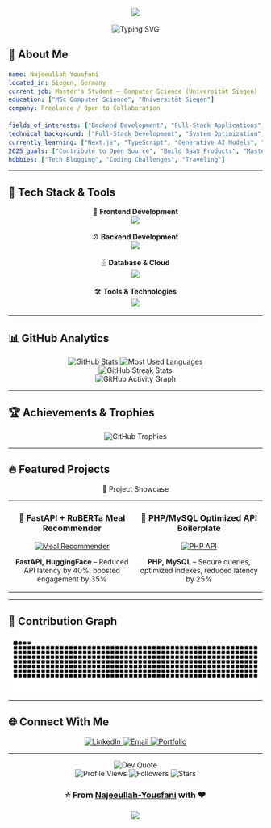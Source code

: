 <p align="center">
  <img src="https://capsule-render.vercel.app/api?type=venom&height=300&color=timeGradient&text=Hi%20I'm%20Najeeullah%20👋" />
</p>

<p align="center">
  <img src="https://readme-typing-svg.herokuapp.com?font=Playwrite+Magyarorszag&weight=900&size=32&duration=1500&pause=1000&color=F1F1F1&center=true&vCenter=true&width=600&lines=Software+Developer;Backend+Developer;Full+Stack+Developer;AI+Enthusiast;Clean+Code+Advocate;Always+Learning" alt="Typing SVG" />
</p>

## 🌟 About Me

```yaml
name: Najeeullah Yousfani  
located_in: Siegen, Germany  
current_job: Master's Student – Computer Science (Universität Siegen)  / Open to Work
education: ["MSc Computer Science", "Universität Siegen"]  
company: Freelance / Open to Collaboration  

fields_of_interests: ["Backend Development", "Full-Stack Applications", "LLM", "Generative AI", "CI/CD", "Github Actions"]  
technical_background: ["Full-Stack Development", "System Optimization", "Database Query Optimization"]  
currently_learning: ["Next.js", "TypeScript", "Generative AI Models", "LLM", "Transformers"]  
2025_goals: ["Contribute to Open Source", "Build SaaS Products", "Master Generative AI & System Design"]  
hobbies: ["Tech Blogging", "Coding Challenges", "Traveling"]  
```

---

## 🚀 Tech Stack & Tools

<div align="center">

🎨 **Frontend Development**  
<img src="https://skillicons.dev/icons?i=html,css,js,ts,react,nextjs,tailwind,bootstrap" />

⚙️ **Backend Development**  
<img src="https://skillicons.dev/icons?i=php,nodejs,express,fastapi,flask,python" />

🗄️ **Database & Cloud**  
<img src="https://skillicons.dev/icons?i=mysql,postgresql,mongodb,aws,docker" />

🛠️ **Tools & Technologies**  
<img src="https://skillicons.dev/icons?i=git,github,linux,githubactions,vscode" />

</div>

---

## 📊 GitHub Analytics

<div align="center">
  <img height="180em" src="https://github-readme-stats-sigma-five.vercel.app/api?username=Najeeullah-Yousfani&show_icons=true&count_private=true&hide_border=true&title_color=6366f1&icon_color=6366f1&text_color=c9d1d9&bg_color=0d1117" alt="GitHub Stats" />
  <img height="180em" src="https://github-readme-stats-sigma-five.vercel.app/api/top-langs/?username=Najeeullah-Yousfani&layout=compact&hide_border=true&title_color=6366f1&text_color=c9d1d9&bg_color=0d1117" alt="Most Used Languages" />
</div>

<div align="center">
  <img src="https://github-readme-streak-stats.herokuapp.com?user=Najeeullah-Yousfani&theme=tokyonight&hide_border=true" alt="GitHub Streak Stats" />
</div>

<div align="center">
  <img src="https://github-readme-activity-graph.vercel.app/graph?username=Najeeullah-Yousfani&custom_title=Contribution%20Graph&bg_color=0D1117&color=6366f1&line=6366f1&point=FFFFFF&area_color=6366f1&title_color=FFFFFF&area=true" alt="GitHub Activity Graph" />
</div>

---

## 🏆 Achievements & Trophies

<div align="center">
  <img src="https://github-profile-trophy.vercel.app/?username=Najeeullah-Yousfani&theme=tokyonight&no-frame=true&column=7&margin-w=10" alt="GitHub Trophies" />
</div>

---

## 🔥 Featured Projects

<div align="center">
🌟 Project Showcase
<table>
<tr>
<td width="50%">
<h3 align="center">🚀 FastAPI + RoBERTa Meal Recommender</h3>
<div align="center">
  <a href="https://github.com/Najeeullah-Yousfani/meal-recommender" target="_blank">
    <img src="https://via.placeholder.com/400x200/6366f1/ffffff?text=FastAPI+%2B+RoBERTa" alt="Meal Recommender"/>
  </a>
  <p><strong>FastAPI, HuggingFace</strong> – Reduced API latency by 40%, boosted engagement by 35%</p>
</div>
</td>

<td width="50%">
<h3 align="center">💼 PHP/MySQL Optimized API Boilerplate</h3>
<div align="center">
  <a href="https://github.com/Najeeullah-Yousfani/php-api-boilerplate" target="_blank">
    <img src="https://via.placeholder.com/400x200/10b981/ffffff?text=Secure+PHP+API" alt="PHP API"/>
  </a>
  <p><strong>PHP, MySQL</strong> – Secure queries, optimized indexes, reduced latency by 25%</p>
</div>
</td>
</tr>
</table>
</div>

---
## 🐍 Contribution Graph

<div align="center">
  <img src="https://raw.githubusercontent.com/Najeeullah-Yousfani/Najeeullah-Yousfani/output/snake.svg" alt="Snake animation" />
</div>

---

## 🌐 Connect With Me

<div align="center">
  <a href="https://linkedin.com/in/najeeullah" target="_blank">
    <img src="https://img.shields.io/badge/LinkedIn-0077B5?style=for-the-badge&logo=linkedin&logoColor=white" alt="LinkedIn"/>
  </a>
  <a href="mailto:yousfaninajeeullah@gmail.com">
    <img src="https://img.shields.io/badge/Email-D14836?style=for-the-badge&logo=gmail&logoColor=white" alt="Email"/>
  </a>
  <a href="https://myportfolionextjs.vercel.app" target="_blank">
    <img src="https://img.shields.io/badge/Portfolio-FF5722?style=for-the-badge&logo=google-chrome&logoColor=white" alt="Portfolio"/>
  </a>
</div>

---

<div align="center">
  <img src="https://quotes-github-readme.vercel.app/api?type=horizontal&theme=tokyonight&quote=The%20best%20error%20message%20is%20the%20one%20that%20never%20shows%20up.&author=Thomas%20Fuchs" alt="Dev Quote"/>
</div>


<div align="center">
  <img src="https://komarev.com/ghpvc/?username=Najeeullah-Yousfani&style=for-the-badge&color=6366f1" alt="Profile Views"/>
  <img src="https://img.shields.io/github/followers/Najeeullah-Yousfani?style=for-the-badge&color=6366f1" alt="Followers"/>
  <img src="https://img.shields.io/github/stars/Najeeullah-Yousfani?style=for-the-badge&color=6366f1" alt="Stars"/>
</div>

<div align="center">
  <h3>⭐️ From <a href="https://github.com/Najeeullah-Yousfani">Najeeullah-Yousfani</a> with ❤️</h3>
</div>

<div align="center">
  <img src="https://capsule-render.vercel.app/api?type=waving&color=timeGradient&customColorList=6,11,20&height=100&section=footer" />
</div>

